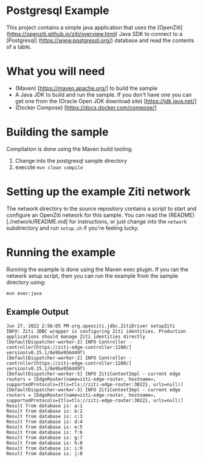 # Postgresql Example
This project contains a simple java application that uses the [OpenZiti] (https://openziti.github.io/ziti/overview.html) Java SDK to connect to a [Postgresql] (https://www.postgresql.org/) database and read the contents of a table.

# What you will need
* (Maven) [https://maven.apache.org/] to build the sample
* A Java JDK to build and run the sample. If you don't have one you can get one from the (Oracle Open JDK download site) [https://jdk.java.net/]
* (Docker Compose) [https://docs.docker.com/compose/]

# Building the sample
Compilation is done using the Maven build tooling.

1. Change into the postgresql sample directory
1. execute `mvn clean compile`

# Setting up the example Ziti network
The network directory in the source repository contains a script to start and configure an OpenZiti network for this sample.  You can read the (README) [./network/README.md] for instructions, or just change into the `network` subdirectory and run `setup.sh` if you're feeling lucky.

# Running the example
Running the example is done using the Maven exec plugin. If you ran the network setup script, then you can run the example from the sample directory using:

```
mvn exec:java
```

## Example Output
```
Jun 27, 2022 2:56:05 PM org.openziti.jdbc.ZitiDriver setupZiti
INFO: Ziti JDBC wrapper is configuring Ziti identities. Production applications should manage Ziti identities directly
[DefaultDispatcher-worker-2] INFO Controller - controller[https://ziti-edge-controller:1280/] version(v0.25.1/8e9be956d49f)
[DefaultDispatcher-worker-2] INFO Controller - controller[https://ziti-edge-controller:1280/] version(v0.25.1/8e9be956d49f)
[DefaultDispatcher-worker-5] INFO ZitiContextImpl - current edge routers = [EdgeRouter(name=ziti-edge-router, hostname=, supportedProtocols={tls=tls://ziti-edge-router:3022}, urls=null)]
[DefaultDispatcher-worker-3] INFO ZitiContextImpl - current edge routers = [EdgeRouter(name=ziti-edge-router, hostname=, supportedProtocols={tls=tls://ziti-edge-router:3022}, urls=null)]
Result from database is: a:1
Result from database is: b:2
Result from database is: c:3
Result from database is: d:4
Result from database is: e:5
Result from database is: f:6
Result from database is: g:7
Result from database is: h:8
Result from database is: i:9
Result from database is: j:0
```
